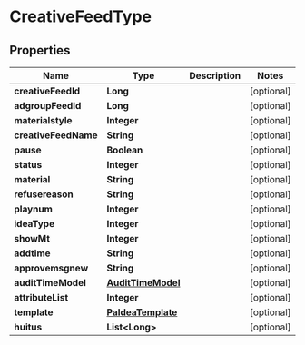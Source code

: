 

# CreativeFeedType


## Properties

Name | Type | Description | Notes
------------ | ------------- | ------------- | -------------
**creativeFeedId** | **Long** |  |  [optional]
**adgroupFeedId** | **Long** |  |  [optional]
**materialstyle** | **Integer** |  |  [optional]
**creativeFeedName** | **String** |  |  [optional]
**pause** | **Boolean** |  |  [optional]
**status** | **Integer** |  |  [optional]
**material** | **String** |  |  [optional]
**refusereason** | **String** |  |  [optional]
**playnum** | **Integer** |  |  [optional]
**ideaType** | **Integer** |  |  [optional]
**showMt** | **Integer** |  |  [optional]
**addtime** | **String** |  |  [optional]
**approvemsgnew** | **String** |  |  [optional]
**auditTimeModel** | [**AuditTimeModel**](AuditTimeModel.md) |  |  [optional]
**attributeList** | **Integer** |  |  [optional]
**template** | [**PaIdeaTemplate**](PaIdeaTemplate.md) |  |  [optional]
**huitus** | **List&lt;Long&gt;** |  |  [optional]




